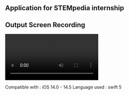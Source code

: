 ## Application for STEMpedia internship 

## Output Screen Recording 
![](output/final%20output.mov)

Compatible with : iOS 14.0 - 14.5
Language used : swift 5 

